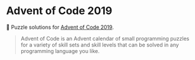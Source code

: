 # Advent of Code 2019
🎄 Puzzle solutions for [Advent of Code 2019](https://adventofcode.com/2019).
>Advent of Code is an Advent calendar of small programming puzzles for a variety of skill sets and skill levels that can be solved in any programming language you like.
